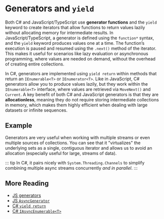 # Generators and `yield`

Both C# and JavaScript/TypeScript use **generator functions** and the `yield` keyword to create iterators that allow functions to return values lazily without allocating memory for intermediate results. In JavaScript/TypeScript, a generator is defined using the `function*` syntax, and the `yield` keyword produces values one at a time. The function’s execution is paused and resumed using the `.next()` method of the iterator. This makes it useful for scenarios like lazy evaluation or asynchronous programming, where values are needed on demand, without the overhead of creating entire collections.

In C#, generators are implemented using `yield return` within methods that return an `IEnumerable<T>` or `IEnumerator<T>`. Like in JavaScript, C# generators allow you to produce values lazily, but they work within the `IEnumerable<T>` interface, where values are retrieved via `MoveNext()` and `Current`. A key benefit of both C# and JavaScript generators is that they are **allocationless**, meaning they do not require storing intermediate collections in memory, which makes them highly efficient when dealing with large datasets or infinite sequences.

## Example

<CodeSplitter>
  <template #left>

```ts{15,18,23}
// Target: ESNext, Module: CommonJS required to make this work
export {}

// An API call that produces a set of events
let getGcalEvents = async () => Promise.resolve([
  "gcal-1", "gcal-2"
]);

// An API call that produces a set of events
let getO365Events = async() => Promise.resolve([
  "o365-1", "o365-2"
]);

// Async generator function that virtualizes this set as an iterator
async function* getEvents() {
  let gcalEvents = await getGcalEvents();
  for (let evt of gcalEvents) {
    yield evt // 👈 Yield
  }

  let o365Events = await getO365Events();
  for (let evt of o365Events) {
    yield evt // 👈 Yield
  }
}

(async () => {
  // It looks like a single stream 👇
  for await (let evt of getEvents()) {
      console.log(evt)
  }
})()


```

  </template>
  <template #right>

```csharp{12,15,20}
// An API call that produces a set of events
var GetGcalEvents = async () => await Task.FromResult<string[]>([
  "gcal-1", "gcal-2"
]);

// An API call that produces a set of events
var GetO365Events = async () => await Task.FromResult<string[]>([
  "o365-1", "o365-2"
]);

// Async generator function that virtualizes this set as an iterator
async IAsyncEnumerable<string> GetEvents() {
  var gcalEvents = await GetGcalEvents();
  foreach (var evt in gcalEvents) {
    yield return evt; // 👈 Yield
  }

  var o365Events = await GetO365Events();
  foreach (var evt in o365Events) {
    yield return evt; // 👈 Yield
  }
}

// It looks like a single stream 👇
await foreach (var evt in GetEvents()) {
  Console.WriteLine(evt);
}
```

  </template>
</CodeSplitter>

Generators are very useful when working with multiple streams or even multiple sources of collections.  You can see that it "virtualizes" the underlying sets as a single, contiguous iterator and allows us to avoid an allocation (especially useful for large, streams of data).

::: tip
In C#, it pairs nicely with `System.Threading.Channels` to simplify combining multiple async streams concurrently *and in parallel*.
:::

## More Reading

- [JS generators](https://developer.mozilla.org/en-US/docs/Web/JavaScript/Reference/Global_Objects/Generator)
- [JS `AsyncGenerator`](https://developer.mozilla.org/en-US/docs/Web/JavaScript/Reference/Global_Objects/AsyncGenerator)
- [C# `yield return`](https://learn.microsoft.com/en-us/dotnet/csharp/language-reference/statements/yield)
- [C# `IAsyncEnumerable<T>`](https://learn.microsoft.com/en-us/archive/msdn-magazine/2019/november/csharp-iterating-with-async-enumerables-in-csharp-8)
